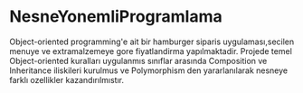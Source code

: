# NesneYonemliProgramlama
Object-oriented programming'e ait bir hamburger siparis uygulaması,secilen menuye ve extramalzemeye gore fiyatlandirma yapılmaktadir.
Projede temel Object-oriented kuralları uygulanmıs sınıflar arasında Composition ve Inheritance iliskileri kurulmus ve Polymorphism den yararlanılarak
nesneye farklı ozellikler kazandırılmıstır.
